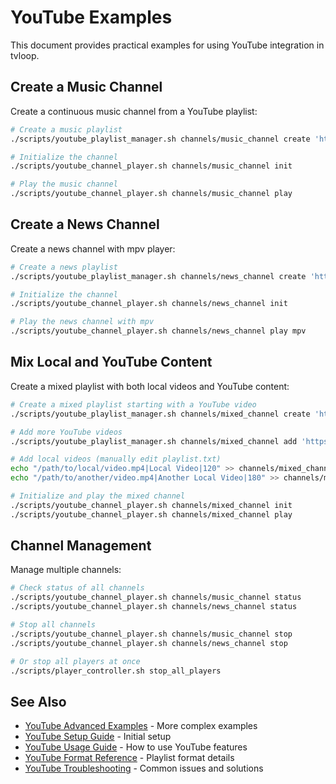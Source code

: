 # YouTube Examples

This document provides practical examples for using YouTube integration in tvloop.

## Create a Music Channel

Create a continuous music channel from a YouTube playlist:

```bash
# Create a music playlist
./scripts/youtube_playlist_manager.sh channels/music_channel create 'https://www.youtube.com/playlist?list=PLxxxxxxxx'

# Initialize the channel
./scripts/youtube_channel_player.sh channels/music_channel init

# Play the music channel
./scripts/youtube_channel_player.sh channels/music_channel play
```

## Create a News Channel

Create a news channel with mpv player:

```bash
# Create a news playlist
./scripts/youtube_playlist_manager.sh channels/news_channel create 'https://www.youtube.com/playlist?list=PLyyyyyyyy'

# Initialize the channel
./scripts/youtube_channel_player.sh channels/news_channel init

# Play the news channel with mpv
./scripts/youtube_channel_player.sh channels/news_channel play mpv
```

## Mix Local and YouTube Content

Create a mixed playlist with both local videos and YouTube content:

```bash
# Create a mixed playlist starting with a YouTube video
./scripts/youtube_playlist_manager.sh channels/mixed_channel create 'https://www.youtube.com/watch?v=xxxxxxxx'

# Add more YouTube videos
./scripts/youtube_playlist_manager.sh channels/mixed_channel add 'https://www.youtube.com/watch?v=yyyyyyyy'

# Add local videos (manually edit playlist.txt)
echo "/path/to/local/video.mp4|Local Video|120" >> channels/mixed_channel/playlist.txt
echo "/path/to/another/video.mp4|Another Local Video|180" >> channels/mixed_channel/playlist.txt

# Initialize and play the mixed channel
./scripts/youtube_channel_player.sh channels/mixed_channel init
./scripts/youtube_channel_player.sh channels/mixed_channel play
```

## Channel Management

Manage multiple channels:

```bash
# Check status of all channels
./scripts/youtube_channel_player.sh channels/music_channel status
./scripts/youtube_channel_player.sh channels/news_channel status

# Stop all channels
./scripts/youtube_channel_player.sh channels/music_channel stop
./scripts/youtube_channel_player.sh channels/news_channel stop

# Or stop all players at once
./scripts/player_controller.sh stop_all_players
```

## See Also

- [YouTube Advanced Examples](youtube_advanced_examples.md) - More complex examples
- [YouTube Setup Guide](youtube_setup.md) - Initial setup
- [YouTube Usage Guide](youtube_usage.md) - How to use YouTube features
- [YouTube Format Reference](youtube_format.md) - Playlist format details
- [YouTube Troubleshooting](youtube_troubleshooting.md) - Common issues and solutions
